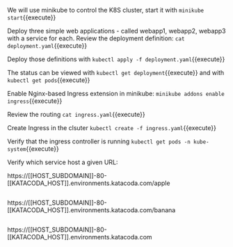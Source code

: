 We will use minikube to control the K8S cluster, start it with `minikube start`{{execute}}

Deploy three simple web applications - called webapp1, webapp2, webapp3 with a service for each. Review the deployment definition: `cat deployment.yaml`{{execute}}

Deploy those definitions with `kubectl apply -f deployment.yaml`{{execute}}

The status can be viewed with `kubectl get deployment`{{execute}} and with `kubectl get pods`{{execute}} 

Enable Nginx-based Ingress extension in minikube: `minikube addons enable ingress`{{execute}}

Review the routing `cat ingress.yaml`{{execute}}

Create Ingress in the clsuter `kubectl create -f ingress.yaml`{{execute}}

Verify that the ingress controller is running `kubectl get pods -n kube-system`{{execute}}

Verify which service host a given URL:

https://[[HOST_SUBDOMAIN]]-80-[[KATACODA_HOST]].environments.katacoda.com/apple<pre>
</pre>https://[[HOST_SUBDOMAIN]]-80-[[KATACODA_HOST]].environments.katacoda.com/banana<pre>
</pre>
https://[[HOST_SUBDOMAIN]]-80-[[KATACODA_HOST]].environments.katacoda.com<pre>
</pre>







